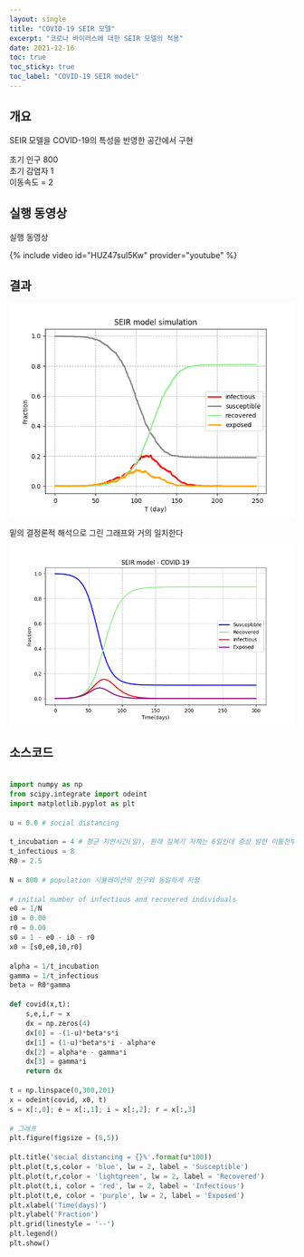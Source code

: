 ```yaml
---
layout: single
title: "COVID-19 SEIR 모델"
excerpt: "코로나 바이러스에 대한 SEIR 모델의 적용"
date: 2021-12-16
toc: true
toc_sticky: true
toc_label: "COVID-19 SEIR model"
---
```



## 개요

SEIR 모델을 COVID-19의 특성을 반영한 공간에서 구현  

초기 인구 800  
초기 감염자 1  
이동속도 = 2  


## 실행 동영상 

실행 동영상  

{% include video id="HUZ47suI5Kw" provider="youtube" %}



## 결과

![infection_simulation_refined_result1](/assets/images/SEIR_model_simulation.png)


밑의 결정론적 해석으로 그린 그래프와 거의 일치한다


![infection_simulation_refined_result1](/assets/images/SEIR_model_COVID19.png)



## 소스코드

```python

import numpy as np
from scipy.integrate import odeint
import matplotlib.pyplot as plt

u = 0.0 # social distancing

t_incubation = 4 # 평균 지연시간(일), 원래 잠복기 자체는 6일인데 증상 발현 이틀전부터 감염 가능성 확인, 4로 조정
t_infectious = 8
R0 = 2.5

N = 800 # population 시뮬레이션의 인구와 동일하게 지정

# initial number of infectious and recovered individuals
e0 = 1/N
i0 = 0.00
r0 = 0.00
s0 = 1 - e0 - i0 - r0
x0 = [s0,e0,i0,r0]

alpha = 1/t_incubation
gamma = 1/t_infectious
beta = R0*gamma

def covid(x,t):
    s,e,i,r = x
    dx = np.zeros(4)
    dx[0] = -(1-u)*beta*s*i
    dx[1] = (1-u)*beta*s*i - alpha*e
    dx[2] = alpha*e - gamma*i
    dx[3] = gamma*i
    return dx

t = np.linspace(0,300,201)
x = odeint(covid, x0, t)
s = x[:,0]; e = x[:,1]; i = x[:,2]; r = x[:,3]

# 그래프
plt.figure(figsize = (8,5))

plt.title('social distancing = {}%'.format(u*100))
plt.plot(t,s,color = 'blue', lw = 2, label = 'Susceptible')
plt.plot(t,r,color = 'lightgreen', lw = 2, label = 'Recovered')
plt.plot(t,i, color = 'red', lw = 2, label = 'Infectious')
plt.plot(t,e, color = 'purple', lw = 2, label = 'Exposed')
plt.xlabel('Time(days)')
plt.ylabel('Fraction')
plt.grid(linestyle = '--')
plt.legend()
plt.show()


```



